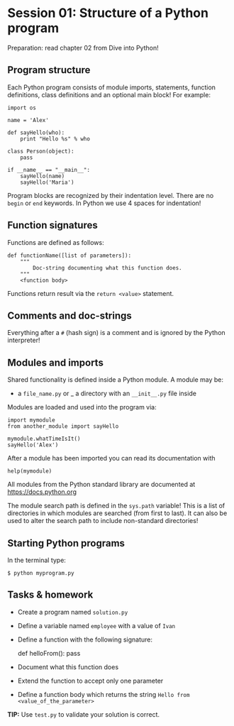 # Session 01: Structure of a Python program

Preparation: read chapter 02 from Dive into Python!

## Program structure

Each Python program consists of module imports, statements, function definitions,
class definitions and an optional main block! For example:

    import os

    name = 'Alex'

    def sayHello(who):
        print "Hello %s" % who

    class Person(object):
        pass

    if __name__ == "__main__":
        sayHello(name)
        sayHello('Maria')


Program blocks are recognized by their indentation level. There are no `begin` or `end`
keywords. In Python we use 4 spaces for indentation!


## Function signatures

Functions are defined as follows:

    def functionName([list of parameters]):
        """
            Doc-string documenting what this function does.
        """
        <function body>

Functions return result via the `return <value>` statement.

## Comments and doc-strings

Everything after a `#` (hash sign) is a comment and is ignored by the Python interpreter!

## Modules and imports

Shared functionality is defined inside a Python module. A module may be:

- a `file_name.py` or
_ a directory with an `__init__.py` file inside

Modules are loaded and used into the program via:

    import mymodule
    from another_module import sayHello

    mymodule.whatTimeIsIt()
    sayHello('Alex')

After a module has been imported you can read its documentation with

    help(mymodule)

All modules from the Python standard library are documented at https://docs.python.org

The module search path is defined in the `sys.path` variable! This is a list of
directories in which modules are searched (from first to last). It can also be used
to alter the search path to include non-standard directories!

## Starting Python programs

In the terminal type:

    $ python myprogram.py


## Tasks & homework

* Create a program named `solution.py`
* Define a variable named `employee` with a value of `Ivan`
* Define a function with the following signature:

    def helloFrom():
        pass

* Document what this function does
* Extend the function to accept only one parameter
* Define a function body which returns the string `Hello from <value_of_the_parameter>`

**TIP:** Use `test.py` to validate your solution is correct.
